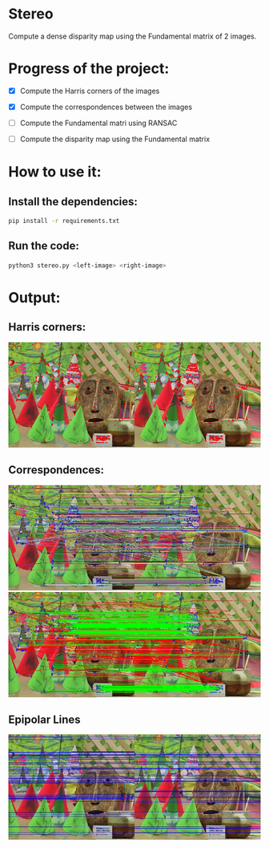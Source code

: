 # Stereo
Compute a dense disparity map using the Fundamental matrix of 2 images.

# Progress of the project:
- [x] Compute the Harris corners of the images
- [x] Compute the correspondences between the images
- [ ] Compute the Fundamental matri using RANSAC
- [ ] Compute the disparity map using the Fundamental matrix


# How to use it:

## Install the dependencies:
```bash
pip install -r requirements.txt
```

## Run the code:
```bash
python3 stereo.py <left-image> <right-image>
```

# Output:

## Harris corners:
![Harris corners](./output_harris_corners.jpg)

## Correspondences:
![Correspondences](./output_correspondences.jpg)
![Inliers](./output_inliers.jpg)

## Epipolar Lines
![Epipolar Lines](./output_epipolar_lines.jpg)



